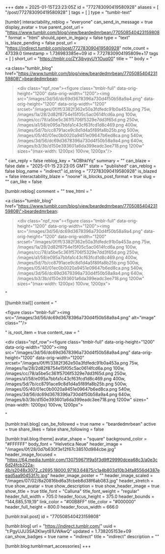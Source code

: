 +++
date = 2025-01-15T23:23:05Z
id = "772783090419580928"
aliases = [ "/post/772783090419580928" ]
tags = [ ]
type = "tumblr-text"

[tumblr]
interactability_reblog = "everyone"
can_send_in_message = true
display_avatar = true
parent_post_url = "https://www.tumblr.com/blog/view/beardedmrbean/770508540423159808"
format = "html"
should_open_in_legacy = false
type = "text"
is_blaze_pending = false
post_url = "https://indirect.tumblr.com/post/772783090419580928"
note_count = 47339.0
timestamp = 1.736983385e+09
id = 7.727830904195809e+17
tags = [ ]
short_url = "https://tmblr.co/ZY3jbygvUY1Ouq00"
title = ""
body = "<p><a class=\"tumblr_blog\" href=\"https://www.tumblr.com/blog/view/beardedmrbean/770508540423159808\">beardedmrbean</a>:</p><blockquote><div class=\"npf_row\"><figure class=\"tmblr-full\" data-orig-height=\"1200\" data-orig-width=\"1200\"><img src=\"/images/3d/56/dc69d3678396a730d4f50b58a9a4.png\" data-orig-height=\"1200\" data-orig-width=\"1200\" srcset=\"/images/0f/ff/3382f362e50a3fdfedc91b0a453a.png 75w, /images/1a/28/2d82f8754e15f05c5ac0614fcd6a.png 100w, /images/cc/78/a5be5c361f5706f5329e7dd3f65d.png 250w, /images/a1/58/e095a7bbfa1c43cf63fcd1d8c469.png 400w, /images/5d/7b/cc8791ace9c8d1d4a5f89fa8b25b.png 500w, /images/05/40/01ec0b0020a9451e09647b6ed8ca.png 540w, /images/3d/56/dc69d3678396a730d4f50b58a9a4.png 640w, /images/b3/3b/d150e393601a6da399eadc3ee718.png 1200w\" sizes=\"(max-width: 1200px) 100vw, 1200px\"/></figure></div></blockquote>"
can_reply = false
reblog_key = "kOBhklYq"
summary = ""
can_blaze = false
date = "2025-01-15 23:23:05 GMT"
state = "published"
can_reblog = false
blog_name = "indirect"
id_string = "772783090419580928"
is_blazed = false
interactability_blaze = "noone"
is_blocks_post_format = true
slug = ""
can_like = false

[tumblr.reblog]
comment = ""
tree_html = "<p><a class=\"tumblr_blog\" href=\"https://www.tumblr.com/blog/view/beardedmrbean/770508540423159808\">beardedmrbean</a>:</p><blockquote><div class=\"npf_row\"><figure class=\"tmblr-full\" data-orig-height=\"1200\" data-orig-width=\"1200\"><img src=\"/images/3d/56/dc69d3678396a730d4f50b58a9a4.png\" data-orig-height=\"1200\" data-orig-width=\"1200\" srcset=\"/images/0f/ff/3382f362e50a3fdfedc91b0a453a.png 75w, /images/1a/28/2d82f8754e15f05c5ac0614fcd6a.png 100w, /images/cc/78/a5be5c361f5706f5329e7dd3f65d.png 250w, /images/a1/58/e095a7bbfa1c43cf63fcd1d8c469.png 400w, /images/5d/7b/cc8791ace9c8d1d4a5f89fa8b25b.png 500w, /images/05/40/01ec0b0020a9451e09647b6ed8ca.png 540w, /images/3d/56/dc69d3678396a730d4f50b58a9a4.png 640w, /images/b3/3b/d150e393601a6da399eadc3ee718.png 1200w\" sizes=\"(max-width: 1200px) 100vw, 1200px\"></figure></div></blockquote>"

[[tumblr.trail]]
content = "<p><figure class=\"tmblr-full\"><img src=\"/images/3d/56/dc69d3678396a730d4f50b58a9a4.png\" alt=\"image\" class=\"\"/></figure></p>"
is_root_item = true
content_raw = "<p><div class=\"npf_row\"><figure class=\"tmblr-full\" data-orig-height=\"1200\" data-orig-width=\"1200\"><img src=\"/images/3d/56/dc69d3678396a730d4f50b58a9a4.png\" data-orig-height=\"1200\" data-orig-width=\"1200\" srcset=\"/images/0f/ff/3382f362e50a3fdfedc91b0a453a.png 75w, /images/1a/28/2d82f8754e15f05c5ac0614fcd6a.png 100w, /images/cc/78/a5be5c361f5706f5329e7dd3f65d.png 250w, /images/a1/58/e095a7bbfa1c43cf63fcd1d8c469.png 400w, /images/5d/7b/cc8791ace9c8d1d4a5f89fa8b25b.png 500w, /images/05/40/01ec0b0020a9451e09647b6ed8ca.png 540w, /images/3d/56/dc69d3678396a730d4f50b58a9a4.png 640w, /images/b3/3b/d150e393601a6da399eadc3ee718.png 1200w\" sizes=\"(max-width: 1200px) 100vw, 1200px\"></figure></div></p>"

[tumblr.trail.blog]
can_be_followed = true
name = "beardedmrbean"
active = true
share_likes = false
share_following = false

[tumblr.trail.blog.theme]
avatar_shape = "square"
background_color = "#FFFFFF"
body_font = "Helvetica Neue"
header_image = "/images/0f/28/0d7b630f3e12f67c38510d984cbe.jpg"
header_image_focused = "https://64.media.tumblr.com/130759671f9a5f3d9ff29990dcea68c3/a0e3c6d24fcb222a-4b/s2048x3072_c2695,18000,97163,64875/c1a4b803d10b34fa8556d4387eead5aa90453f7c.jpg"
header_image_poster = ""
header_image_scaled = "/images/07/02/8a20816bd6a3fcbeb8d38f6ab083.jpg"
header_stretch = true
show_avatar = true
show_description = true
show_header_image = true
show_title = true
title_font = "Calluna"
title_font_weight = "regular"
header_full_width = 705.0
header_focus_height = 375.0
header_bounds = "144,685,519,19"
link_color = "#00B8FF"
title_color = "#000000"
header_full_height = 800.0
header_focus_width = 666.0

[tumblr.trail.post]
id = "770508540423159808"

[tumblr.blog]
url = "https://indirect.tumblr.com/"
uuid = "t:PgyUJU3SA2Klwyt81UWAwQ"
updated = 1.738205153e+09
can_show_badges = true
name = "indirect"
title = "indirect"
description = ""

[tumblr.blog.tumblrmart_accessories]
+++
